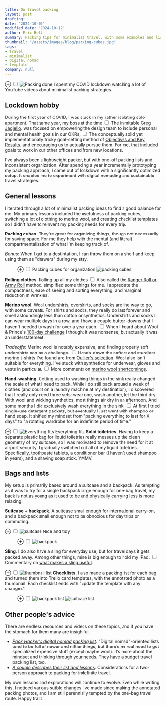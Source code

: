 ```yaml
---
title: On travel packing
layout: post
drafting: 
date: '2024-10-09'
modified_date: '2024-10-12'
author: Eric Bell
summary: Packing tips for minimalist travel, with some examples and lists.
thumbnail: "/assets/images/blog/packing-cubes.jpg"
tags:
- travel
- minimalist
- digital nomad
- template
company: null
---
```


<label for="mn-packed" class="margin-toggle">⊕</label>
<input type="checkbox" id="mn-packed" class="margin-toggle"/>
<span class="marginnote">
  <img src="/assets/images/blog/packing-ready.jpg" alt="Packing done">
</span>
I spent my COVID lockdown watching a lot of YouTube videos about minimalist packing strategies.

## Lockdown hobby

During the first year of COVID, I was stuck in my rather isolating solo apartment. That same year, my boss at the time<label for="sn-5" class="margin-toggle sidenote-number"></label>
<input type="checkbox" id="sn-5" class="margin-toggle"/>
<span class="sidenote">The inimitable <a href="https://thineownadvice.substack.com/">Greg Jagiello</a>.</span>
was focused on empowering the design team to include personal and mental health goals in our OKRs,<label for="sn-6" class="margin-toggle sidenote-number"></label>
<input type="checkbox" id="sn-6" class="margin-toggle"/>
<span class="sidenote">The conceptually solid yet implementationally tricky goal-setting method of <a href="https://review.firstround.com/how-to-make-okrs-actually-work-at-your-startup/">Objectives and Key Results</a>.</span> 
and encouraging us to actually pursue them. For me, that included goals to work in our other offices and from new locations.

I've always been a lightweight packer, but with one-off packing lists and inconsistent organization. After spending a year incrementally prototyping my packing approach, I came out of lockdown with a significantly optimized setup. It enabled me to experiment with digital nomading and sustainable travel strategies. 

## General lessons

I iterated through a lot of minimalist packing ideas to find a good balance for me. My primary lessons included the usefulness of packing cubes, switching a lot of clothing to merino wool, and creating checklist templates so I didn't have to reinvent my packing needs for every trip.

**Packing cubes**. They're great for organizing things, though not necessarily for saving space. For me they help with the mental (and literal) compartmentalization of what I'm keeping track of. 

*Bonus*: When I get to a destintation, I can throw them on a shelf and keep using them as "drawers" during my stay.

<figure class="">
	<label for="mn-cubes" class="margin-toggle">⊕</label>
	<input type="checkbox" id="mn-cubes" class="margin-toggle">
	<span class="marginnote">Packing cubes for organization</span>
	<img src="/assets/images/blog/packing-cubes.jpg" alt="packing cubes">
</figure>

**Rolling clothes**. Rolling up all my clothes<label for="sn-0" class="margin-toggle sidenote-number"></label>
<input type="checkbox" id="sn-0" class="margin-toggle"/>
<span class="sidenote">Also called the <a href="https://www.youtube.com/watch?v=2QyYgZ6Lrqg">Ranger Roll or Army Roll</a> method.</span>
simplified some things for me. I appreciate the compactness, ease of seeing and sorting everything, and marginal reduction in wrinkles.

**Merino wool**.  Wool undershirts, overshirts, and socks are the way to go, with some caveats. For shirts and socks, they really do last forever and smell astoundingly less than cotton or synthetics. Undershirts and socks I can wear multiple days in a row, and I have a couple button-downs that I haven't needed to wash for over a year each.<label for="sn-1" class="margin-toggle sidenote-number"></label>
<input type="checkbox" id="sn-1" class="margin-toggle"/>
<span class="sidenote">
When I heard about Wool & Prince's <a href="https://woolandprince.com/blogs/everyday-merino/your-next-shirt-could-be-on-us">100-day challenge</a> I thought it was nonsense, but actually it was an understatement.
</span>

*Tradeoffs*: Merino wool is notably expensive, and finding properly soft undershirts can be a challenge.<label for="sn-2" class="margin-toggle sidenote-number"></label>
<input type="checkbox" id="sn-2" class="margin-toggle"/>
<span class="sidenote">Hands-down the softest and sturdiest merino t-shirts I've found are from <a href="https://outlier.nyc/collections/shirts/ultrafine-merino-cut-one-t-shirt">Outlier's selection</a>.</span>
Wool also isn't suitable for everything. I've stuck with synthetics for underwear, gloves and vests in particular.<label for="sn-3" class="margin-toggle sidenote-number"></label>
<input type="checkbox" id="sn-3" class="margin-toggle"/>
<span class="sidenote">
More comments on <a href="https://www.youtube.com/watch?v=BHv-6U9eeWY&t=1667s">merino wool shortcomings</a>.
</span>

**Hand-washing**. Getting used to washing things in the sink really changed the scale of what I need to pack. While I do still pack around a week of clothes (and count on a laundry machine at my destination), I discovered that I really only need three sets: wear one, wash another, let the third dry. With wool and wicking synthetics, most things air dry in an afternoon. And some months I did exclusively wash everything in the sink.<label for="sn-7" class="margin-toggle sidenote-number"></label>
<input type="checkbox" id="sn-7" class="margin-toggle"/>
<span class="sidenote">
At first I tried single-use detergent packets, but eventually I just went with shampoo or hand soap.
</span>
It shifted my mindset from "packing everything to last for X days" to "a rotating wardrobe for an indefinite period of time."

<label for="mn-tetris" class="margin-toggle">⊕</label>
<input type="checkbox" id="mn-tetris" class="margin-toggle"/>
<span class="marginnote">
  <img src="/assets/images/blog/packing-tetris.jpg" alt="Everything fits">
  Everything fits
</span>
**Solid toiletries**. Having to keep a separate plastic bag for liquid toiletries really messes up the clean geometry of my suitcase, so I was motivated to remove the need for it at airport security. I gradually switched out all of my liquid toiletries. Specifically, toothpaste tablets, a conditioner bar (I haven't used shampoo in years), and a shaving soap stick. YMMV.

## Bags and lists

My setup is primarily based around a suitcase and a backpack. As tempting as it was to try for a single backpack large enough for one-bag travel, my back is not as young as it used to be and physically carrying less is more relaxing. 

**Suitcase + backpack**. A suitcase small enough for international carry-on, and a backpack small enough not to be obnoxious for day trips or commuting.

<label for="mn-suitcase" class="margin-toggle">⊕</label>
<input type="checkbox" id="mn-suitcase" class="margin-toggle"/>
<span class="marginnote">
	<img src="/assets/images/blog/packing-suitcase.jpg" alt="suitcase">
	Nice and tidy</span>
<figure class="">
		<label for="mn-cubes" class="margin-toggle">⊕</label>
		<input type="checkbox" id="mn-cubes" class="margin-toggle">
		<span class="marginnote"></span>
		<img src="/assets/images/blog/packing-backpack.jpg" alt="backpack">
</figure>

**Sling**. I do also have a sling for everyday use, but for travel days it gets packed away. Among other things, mine is big enough to hold my iPad.<label for="sn-4" class="margin-toggle sidenote-number"></label>
<input type="checkbox" id="sn-4" class="margin-toggle"/>
<span class="sidenote">
Commentary on <a href="https://www.youtube.com/watch?v=cS3r4xMXTlg">what makes a sling useful</a>.
</span>

<label for="mn-cards" class="margin-toggle">⊕</label>
<input type="checkbox" id="mn-cards" class="margin-toggle"/>
<span class="marginnote"><img src="/assets/images/blog/packing-trello-cards.png" alt="thumbnail list"></span>
**Checklists**. I also made a packing list for each bag and turned them into Trello card templates, with the annotated photo as a thumbnail. Each checklist ends with "update the template with any changes".

<figure class="flex">
		<label for="mn-lists" class="margin-toggle">⊕</label>
		<input type="checkbox" id="mn-lists" class="margin-toggle">
		<span class="marginnote"></span>
		<span>
			<img src="/assets/images/blog/packing-checklist-backpack.png" alt="backpack list">
			<img src="/assets/images/blog/packing-checklist-suitcase.png" alt="suitcase list">
		</span>
</figure>

## Other people's advice

There are endless resources and videos on these topics, and if you have the stomach for them many are insightful.
- [*Pack Hacker's digital nomad packing list*](https://packhacker.com/packing-list/digital-nomad/). "Digital nomad"-oriented lists tend to be full of newer and niftier things, but there’s no real need to get specialized expensive stuff (except maybe wool). It’s more about the mindset and thinking through your needs. They have a budget travel packing list, too.
- [*A couple describes their list and lessons*](https://youtu.be/M4WxFM2uV2U). Considerations for a two-person approach to packing for indefinite travel.

My own lessons and explorations will continue to evolve. Even while writing this, I noticed various sutble changes I've made since making the annotated packing photos, and I am still perennially tempted by the one-bag travel route. Happy trails.